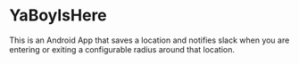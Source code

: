 # YaBoyIsHere
This is an Android App that saves a location and notifies slack when you are entering or exiting a configurable radius around that location.
